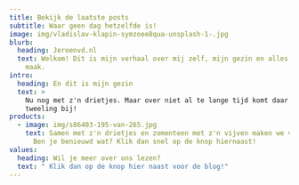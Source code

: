 ```yaml
---
title: Bekijk de laatste posts
subtitle: Waar geen dag hetzelfde is!
image: img/vladislav-klapin-symzoee8qua-unsplash-1-.jpg
blurb:
  heading: Jeroenvd.nl
  text: Welkom! Dit is mijn verhaal over mij zelf, mijn gezin en alles wat ik mee
    maak.
intro:
  heading: En dit is mijn gezin
  text: >
    Nu nog met z'n drietjes. Maar over niet al te lange tijd komt daar een
    tweeling bij!
products:
  - image: img/s86403-195-van-265.jpg
    text: Samen met z'n drietjes en zomenteen met z'n vijven maken we van alles mee!
      Ben je benieuwd wat? Klik dan snel op de knop hiernaast!
values:
  heading: Wil je meer over ons lezen?
  text: " Klik dan op de knop hier naast voor de blog!"
---
```

